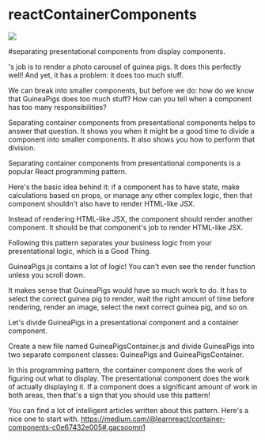 # reactContainerComponents

<img src="https://cloud.githubusercontent.com/assets/19864300/19284781/ca356f6a-9053-11e6-925b-98c65935395d.png" />

#separating presentational components from display components.

<GuineaPigs />'s job is to render a photo carousel of guinea pigs. It does this perfectly well! And yet, it has a problem: it does too much stuff.

We can break <GuineaPigs /> into smaller components, but before we do: how do we know that GuineaPigs does too much stuff? How can you tell when a component has too many responsibilities?

Separating container components from presentational components helps to answer that question. It shows you when it might be a good time to divide a component into smaller components. It also shows you how to perform that division.

Separating container components from presentational components is a popular React programming pattern.

Here's the basic idea behind it: if a component has to have state, make calculations based on props, or manage any other complex logic, then that component shouldn't also have to render HTML-like JSX.

Instead of rendering HTML-like JSX, the component should render another component. It should be that component's job to render HTML-like JSX.

Following this pattern separates your business logic from your presentational logic, which is a Good Thing.

GuineaPigs.js contains a lot of logic! You can't even see the render function unless you scroll down.

It makes sense that GuineaPigs would have so much work to do. It has to select the correct guinea pig to render, wait the right amount of time before rendering, render an image, select the next correct guinea pig, and so on.

Let's divide GuineaPigs in a presentational component and a container component.

Create a new file named GuineaPigsContainer.js and divide GuineaPigs into two separate component classes: GuineaPigs and GuineaPigsContainer.

In this programming pattern, the container component does the work of figuring out what to display. The presentational component does the work of actually displaying it. If a component does a significant amount of work in both areas, then that's a sign that you should use this pattern!

You can find a lot of intelligent articles written about this pattern. Here's a nice one to start with. https://medium.com/@learnreact/container-components-c0e67432e005#.gacsoomn1
